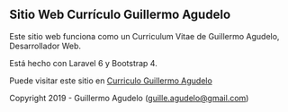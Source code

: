 ## Sitio Web Currículo Guillermo Agudelo

Este sitio web funciona como un Curriculum Vitae de Guillermo Agudelo, Desarrollador Web.

Está hecho con Laravel 6 y Bootstrap 4.

Puede visitar este sitio en [Curriculo Guillermo Agudelo](https://curriculoga.vallenateca.com)

Copyright 2019 - Guillermo Agudelo ([guille.agudelo@gmail.com](mailto:guille.agudelo@gmail.com))

